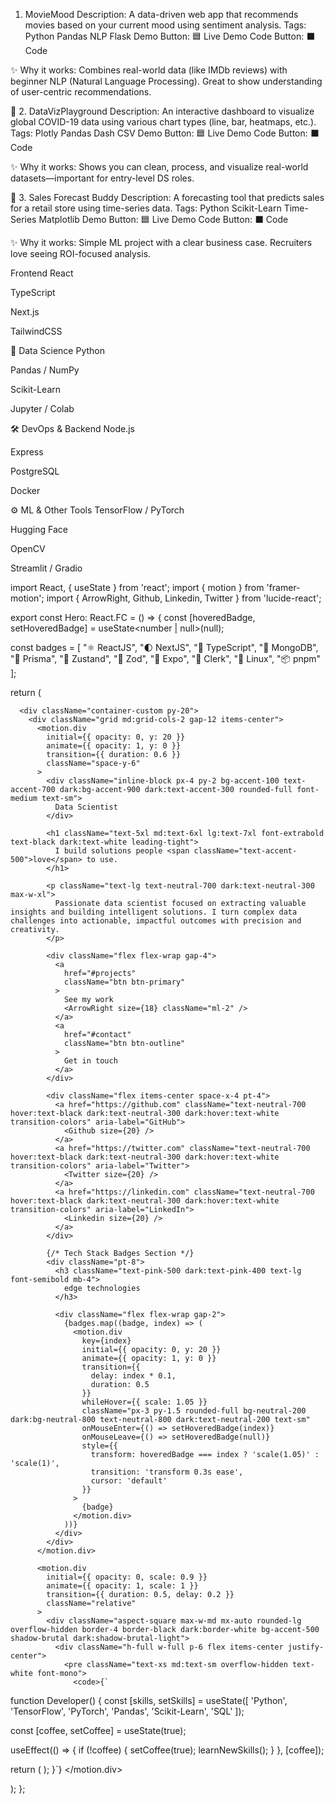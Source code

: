 1. MovieMood
Description:
A data-driven web app that recommends movies based on your current mood using sentiment analysis.
Tags: Python Pandas NLP Flask
Demo Button: 🟦 Live Demo
Code Button: ⬛ Code

✨ Why it works: Combines real-world data (like IMDb reviews) with beginner NLP (Natural Language Processing). Great to show understanding of user-centric recommendations.

🔹 2. DataVizPlayground
Description:
An interactive dashboard to visualize global COVID-19 data using various chart types (line, bar, heatmaps, etc.).
Tags: Plotly Pandas Dash CSV
Demo Button: 🟦 Live Demo
Code Button: ⬛ Code

✨ Why it works: Shows you can clean, process, and visualize real-world datasets—important for entry-level DS roles.

🔹 3. Sales Forecast Buddy
Description:
A forecasting tool that predicts sales for a retail store using time-series data.
Tags: Python Scikit-Learn Time-Series Matplotlib
Demo Button: 🟦 Live Demo
Code Button: ⬛ Code

✨ Why it works: Simple ML project with a clear business case. Recruiters love seeing ROI-focused analysis.


















 Frontend
React

TypeScript

Next.js

TailwindCSS

🧠 Data Science
Python

Pandas / NumPy

Scikit-Learn

Jupyter / Colab

🛠️ DevOps & Backend
Node.js

Express

PostgreSQL

Docker

⚙️ ML & Other Tools
TensorFlow / PyTorch

Hugging Face

OpenCV

Streamlit / Gradio










import React, { useState } from 'react';
import { motion } from 'framer-motion';
import { ArrowRight, Github, Linkedin, Twitter } from 'lucide-react';

export const Hero: React.FC = () => {
  const [hoveredBadge, setHoveredBadge] = useState<number | null>(null);
  
  const badges = [
    "⚛ ReactJS",
    "🌓 NextJS",
    "📘 TypeScript",
    "🍃 MongoDB",
    "🔷 Prisma",
    "🧠 Zustand",
    "💎 Zod",
    "📱 Expo",
    "🔐 Clerk",
    "🐧 Linux",
    "📦 pnpm"
  ];

  return (
    <section id="home" className="relative min-h-screen pt-20 flex items-center">
      <div className="absolute inset-0 bg-gradient-to-b from-neutral-100 to-white dark:from-neutral-dark-900 dark:to-neutral-dark-800 -z-10"></div>
      <div className="noise-bg"></div>
      
      <div className="container-custom py-20">
        <div className="grid md:grid-cols-2 gap-12 items-center">
          <motion.div
            initial={{ opacity: 0, y: 20 }}
            animate={{ opacity: 1, y: 0 }}
            transition={{ duration: 0.6 }}
            className="space-y-6"
          >
            <div className="inline-block px-4 py-2 bg-accent-100 text-accent-700 dark:bg-accent-900 dark:text-accent-300 rounded-full font-medium text-sm">
              Data Scientist
            </div>
            
            <h1 className="text-5xl md:text-6xl lg:text-7xl font-extrabold text-black dark:text-white leading-tight">
              I build solutions people <span className="text-accent-500">love</span> to use.
            </h1>
            
            <p className="text-lg text-neutral-700 dark:text-neutral-300 max-w-xl">
              Passionate data scientist focused on extracting valuable insights and building intelligent solutions. I turn complex data challenges into actionable, impactful outcomes with precision and creativity.
            </p>
            
            <div className="flex flex-wrap gap-4">
              <a 
                href="#projects" 
                className="btn btn-primary"
              >
                See my work
                <ArrowRight size={18} className="ml-2" />
              </a>
              <a 
                href="#contact" 
                className="btn btn-outline"
              >
                Get in touch
              </a>
            </div>
            
            <div className="flex items-center space-x-4 pt-4">
              <a href="https://github.com" className="text-neutral-700 hover:text-black dark:text-neutral-300 dark:hover:text-white transition-colors" aria-label="GitHub">
                <Github size={20} />
              </a>
              <a href="https://twitter.com" className="text-neutral-700 hover:text-black dark:text-neutral-300 dark:hover:text-white transition-colors" aria-label="Twitter">
                <Twitter size={20} />
              </a>
              <a href="https://linkedin.com" className="text-neutral-700 hover:text-black dark:text-neutral-300 dark:hover:text-white transition-colors" aria-label="LinkedIn">
                <Linkedin size={20} />
              </a>
            </div>

            {/* Tech Stack Badges Section */}
            <div className="pt-8">
              <h3 className="text-pink-500 dark:text-pink-400 text-lg font-semibold mb-4">
                edge technologies
              </h3>
              
              <div className="flex flex-wrap gap-2">
                {badges.map((badge, index) => (
                  <motion.div
                    key={index}
                    initial={{ opacity: 0, y: 20 }}
                    animate={{ opacity: 1, y: 0 }}
                    transition={{ 
                      delay: index * 0.1,
                      duration: 0.5
                    }}
                    whileHover={{ scale: 1.05 }}
                    className="px-3 py-1.5 rounded-full bg-neutral-200 dark:bg-neutral-800 text-neutral-800 dark:text-neutral-200 text-sm"
                    onMouseEnter={() => setHoveredBadge(index)}
                    onMouseLeave={() => setHoveredBadge(null)}
                    style={{
                      transform: hoveredBadge === index ? 'scale(1.05)' : 'scale(1)',
                      transition: 'transform 0.3s ease',
                      cursor: 'default'
                    }}
                  >
                    {badge}
                  </motion.div>
                ))}
              </div>
            </div>
          </motion.div>
          
          <motion.div
            initial={{ opacity: 0, scale: 0.9 }}
            animate={{ opacity: 1, scale: 1 }}
            transition={{ duration: 0.5, delay: 0.2 }}
            className="relative"
          >
            <div className="aspect-square max-w-md mx-auto rounded-lg overflow-hidden border-4 border-black dark:border-white bg-accent-500 shadow-brutal dark:shadow-brutal-light">
              <div className="h-full w-full p-6 flex items-center justify-center">
                <pre className="text-xs md:text-sm overflow-hidden text-white font-mono">
                  <code>{`
function Developer() {
  const [skills, setSkills] = useState([
    'Python', 'TensorFlow',
    'PyTorch', 'Pandas', 
    'Scikit-Learn', 'SQL'
  ]);
  
  const [coffee, setCoffee] = useState(true);
  
  useEffect(() => {
    if (!coffee) {
      setCoffee(true);
      learnNewSkills();
    }
  }, [coffee]);
  
  return (
    <DataSolutions 
      that="people love"
      withPassion={true}
      andCoffee={coffee}
    />
  );
}`}</code>
                </pre>
              </div>
            </div>
          </motion.div>
        </div>
      </div>
    </section>
  );
};


